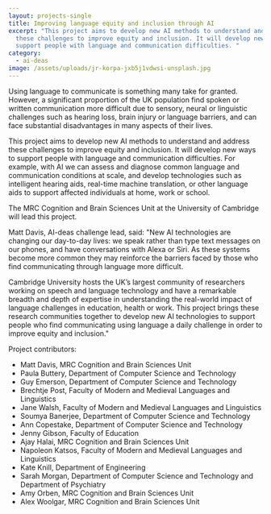 ```yaml
---
layout: projects-single
title: Improving language equity and inclusion through AI
excerpt: "This project aims to develop new AI methods to understand and address
  these challenges to improve equity and inclusion. It will develop new ways to
  support people with language and communication difficulties. "
category:
  - ai-deas
image: /assets/uploads/jr-korpa-jxb5j1vdwsi-unsplash.jpg
---
```

Using language to communicate is something many take for granted. However, a significant proportion of the UK population find spoken or written communication more difficult due to sensory, neural or linguistic challenges such as hearing loss, brain injury or language barriers, and can face substantial disadvantages in many aspects of their lives.

This project aims to develop new AI methods to understand and address these challenges to improve equity and inclusion. It will develop new ways to support people with language and communication difficulties. For example, with AI we can assess and diagnose common language and communication conditions at scale, and develop technologies such as intelligent hearing aids, real-time machine translation, or other language aids to support affected individuals at home, work or school.

The MRC Cognition and Brain Sciences Unit at the University of Cambridge will lead this project. 

Matt Davis, AI-deas challenge lead, said: "New AI technologies are changing our day-to-day lives: we speak rather than type text messages on our phones, and have conversations with Alexa or Siri. As these systems become more common they may reinforce the barriers faced by those who find communicating through language more difficult.

Cambridge University hosts the UK’s largest community of researchers working on speech and language technology and have a remarkable breadth and depth of expertise in understanding the real-world impact of language challenges in education, health or work. This project brings these research communities together to develop new AI technologies to support people who find communicating using language a daily challenge in order to improve equity and inclusion."

Project contributors:

* Matt Davis, MRC Cognition and Brain Sciences Unit
* Paula Buttery, Department of Computer Science and Technology
* Guy Emerson, Department of Computer Science and Technology
*  Brechtje Post, Faculty of Modern and Medieval Languages and Linguistics
* Jane Walsh, Faculty of Modern and Medieval Languages and Linguistics
* Soumya Banerjee, Department of Computer Science and Technology
* Ann Copestake, Department of Computer Science and Technology
* Jenny Gibson, Faculty of Education
* Ajay Halai, MRC Cognition and Brain Sciences Unit
* Napoleon Katsos, Faculty of Modern and Medieval Languages and Linguistics
* Kate Knill, Department of Engineering
* Sarah Morgan, Department of Computer Science and Technology and Department of Psychiatry
* Amy Orben, MRC Cognition and Brain Sciences Unit
* Alex Woolgar, MRC Cognition and Brain Sciences Unit